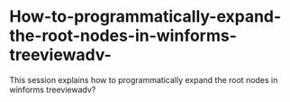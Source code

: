 # How-to-programmatically-expand-the-root-nodes-in-winforms-treeviewadv-
This session explains how to programmatically expand the root nodes in winforms treeviewadv?
